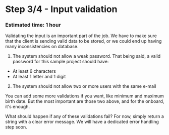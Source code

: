 # Step 3/4 - Input validation
### Estimated time: 1 hour

Validating the input is an important part of the job. We have to make sure that the client is sending valid data to be stored, or we could end up having many inconsistencies on database.

1. The system should not allow a weak password. That being said, a valid password for this sample project should have:
  + At least 6 characters
  + At least 1 letter and 1 digit

2. The system should not allow two or more users with the same e-mail

You can add some more validations if you want, like minimum and maximum birth date. But the most important are those two above, and for the onboard, it's enough.

What should happen if any of these validations fail? For now, simply return a string with a clear error message. We will have a dedicated error handling step soon.
